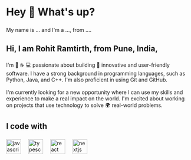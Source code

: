 <h1 align="left">Hey 👋 What's up?</h1>

###

<p align="left">My name is ... and I'm a ..., from ....</p>

###

<h2 align="left">Hi, I am Rohit Ramtirth, from Pune, India,</h2>

###

<p align="left">I'm 🐍 ☕️ 💻  passionate about building 🚀 innovative and user-friendly software. I have a strong background in programming languages, such as Python, Java, and C++. I'm also proficient in using Git and GitHub.<br><br>I'm currently looking for a new opportunity where I can use my skills and experience to make a real impact on the world. I'm excited about working on projects that use technology to solve 🌍 real-world problems.</p>

###

<h2 align="left">I code with</h2>

###

<div align="left">
  <img src="https://cdn.jsdelivr.net/gh/devicons/devicon/icons/javascript/javascript-original.svg" height="40" alt="javascript logo"  />
  <img width="12" />
  <img src="https://cdn.jsdelivr.net/gh/devicons/devicon/icons/typescript/typescript-original.svg" height="40" alt="typescript logo"  />
  <img width="12" />
  <img src="https://cdn.jsdelivr.net/gh/devicons/devicon/icons/react/react-original.svg" height="40" alt="react logo"  />
  <img width="12" />
  <img src="https://cdn.jsdelivr.net/gh/devicons/devicon/icons/nextjs/nextjs-original.svg" height="40" alt="nextjs logo"  />
</div>

###
